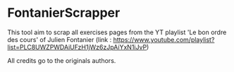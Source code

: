 # FontanierScrapper


This tool aim to scrap all exercises pages from the YT playlist 'Le bon ordre des cours' of Julien Fontanier (link : https://www.youtube.com/playlist?list=PLC8UWZPWDAiUFzH1jWz6zJpAiYxN1iJvP)

All credits go to the originals authors.